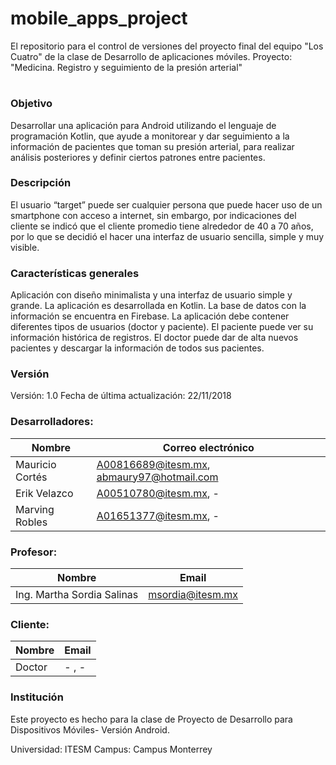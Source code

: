 # mobile_apps_project
El repositorio para el control de versiones del proyecto final del equipo "Los Cuatro" de la clase de Desarrollo de aplicaciones móviles. Proyecto: "Medicina. Registro y seguimiento de la presión arterial"

# <nombre el proyecto>

### Objetivo
Desarrollar una aplicación para Android utilizando el lenguaje de programación Kotlin, que ayude a monitorear y dar seguimiento a la información de pacientes que toman su presión arterial, para realizar análisis posteriores y definir ciertos patrones entre pacientes.

### Descripción
El usuario “target” puede ser cualquier persona que puede hacer uso de un smartphone con acceso a internet, sin embargo, por indicaciones del cliente se indicó que el cliente promedio tiene alrededor de 40 a 70 años, por lo que se decidió el hacer una interfaz de usuario sencilla, simple y muy visible.

### Características generales
Aplicación con diseño minimalista y una interfaz de usuario simple y grande.
La aplicación es desarrollada en Kotlin.
La base de datos con la información se encuentra en Firebase.
La aplicación debe contener diferentes tipos de usuarios  (doctor y paciente).
El paciente puede ver su información histórica de registros.
El doctor puede dar de alta nuevos pacientes y descargar la información de todos sus pacientes.

### Versión
Versión: 1.0
Fecha de última actualización: 22/11/2018

### Desarrolladores:

| Nombre  | Correo electrónico |
| ------------- | ------------- |
| Mauricio Cortés  | A00816689@itesm.mx, abmaury97@hotmail.com  |
| Erik Velazco  | A00510780@itesm.mx, -  |
| Marving Robles  | A01651377@itesm.mx, -  |

### Profesor:

| Nombre  | Email |
| ------------- | ------------- |
| Ing. Martha Sordia Salinas | msordia@itesm.mx |

### Cliente:

| Nombre  | Email |
| ------------- | ------------- |
| Doctor  | - , - |

### Institución

Este proyecto es hecho para la clase de Proyecto de Desarrollo para Dispositivos Móviles- Versión Android.

Universidad: ITESM
Campus: Campus Monterrey
